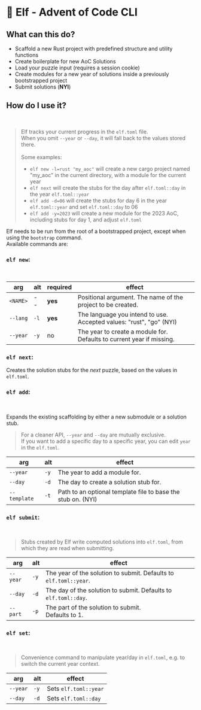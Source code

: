 # 🧝 Elf - Advent of Code CLI

## What can this do?
- Scaffold a new Rust project with predefined structure and utility functions
- Create boilerplate for new AoC Solutions
- Load your puzzle input (requires a session cookie)
- Create modules for a new year of solutions inside a previously bootstrapped project
- Submit solutions (**NYI**)

## How do I use it?
<br>

> Elf tracks your current progress in the `elf.toml` file.<br>
> When you omit `--year` or `--day`, it will fall back to the values stored there.<br><br>
> Some examples:
> - `elf new -l=rust "my_aoc"` will create a new cargo project named "my_aoc" in the current directory, with a module for the current year
> - `elf next` will create the stubs for the day after `elf.toml::day` in the year `elf.toml::year`
> - `elf add -d=06` will create the stubs for day 6 in the year `elf.toml::year` and set `elf.toml::day` to 06
> - `elf add -y=2023` will create a new module for the 2023 AoC, including stubs for day 1, and adjust `elf.toml`

Elf needs to be run from the root of a bootstrapped project, except when using the `bootstrap` command.<br>
Available commands are:

### `elf new`:
<br>

| arg      | alt  | required  | effect                                                                     |
|----------|------|-----------|----------------------------------------------------------------------------|
| `<NAME>` | --   | **yes**   | Positional argument. The name of the project to be created.                |
| `--lang` | `-l` | **yes**   | The language you intend to use. Accepted values: "rust", "go" (NYI)        |
| `--year` | `-y` | no        | The year to create a module for. <br> Defaults to current year if missing. |


### `elf next`:

Creates the solution stubs for the *next* puzzle, based on the values in `elf.toml`.


### `elf add`:
<br>

Expands the existing scaffolding by either a new submodule or a solution stub.

> For a cleaner API, `--year` and `--day` are mutually exclusive.<br>
> If you want to add a specific day to a specific year, you can edit `year` in the `elf.toml`.


| arg          | alt  | effect                                                       |
|--------------|------|--------------------------------------------------------------|
| `--year`     | `-y` | The year to add a module for.                                |
| `--day`      | `-d` | The day to create a solution stub for.                       |
| `--template` | `-t` | Path to an optional template file to base the stub on. (NYI) |


### `elf submit`:
<br> 

> Stubs created by Elf write computed solutions into `elf.toml`, from which they are read when submitting. <br>

| arg      | alt  | effect                                                            |
|----------|------|-------------------------------------------------------------------|
| `--year` | `-y` | The year of the solution to submit. Defaults to `elf.toml::year`. |
| `--day`  | `-d` | The day of the solution to submit. Defaults to `elf.toml::day`.   |
| `--part` | `-p` | The part of the solution to submit. <br> Defaults to 1.           |

### `elf set`:
<br>

> Convenience command to manipulate year/day in `elf.toml`, e.g. to switch the current year context. 

| arg      | alt  | effect                |
|----------|------|-----------------------|
| `--year` | `-y` | Sets `elf.toml::year` |
| `--day`  | `-d` | Sets `elf.toml::day`  |
